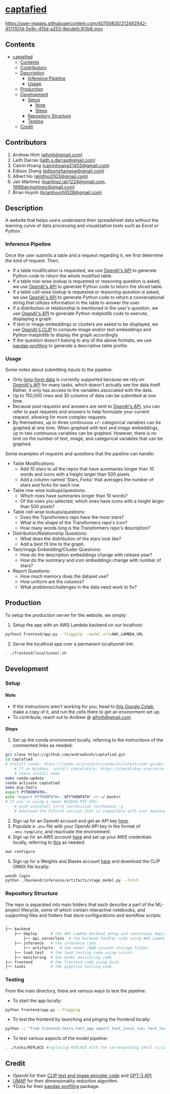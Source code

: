 # [captafied](https://captafied.loca.lt/)

<https://user-images.githubusercontent.com/40700820/212492942-4511107d-5e9c-415d-a253-8ecdefc3f3b8.mov>

## Contents

- [captafied](#captafied)
  - [Contents](#contents)
  - [Contributors](#contributors)
  - [Description](#description)
    - [Inference Pipeline](#inference-pipeline)
    - [Usage](#usage)
  - [Production](#production)
  - [Development](#development)
    - [Setup](#setup)
      - [Note](#note)
      - [Steps](#steps)
    - [Repository Structure](#repository-structure)
    - [Testing](#testing)
  - [Credit](#credit)

## Contributors

1. Andrew Hinh (ajhinh@gmail.com)
2. Laith Darras (laith.s.darras@gmail.com)
3. Calvin Hoang (calvinhoang21403@gmail.com)
4. Edison Zhang (edisonzhangsw@gmail.com)
5. Albert Ho (almtho2003@gmail.com)
6. Jair Martinez (martinez.jair1224@gmail.com, 1999jairmartinez@gmail.com)
7. Brian Huynh (brianhuynh1028@gmail.com)

## Description

A website that helps users understand their spreadsheet data without the learning curve of data processing and visualization tools such as Excel or Python.

### Inference Pipeline

Once the user submits a table and a request regarding it, we first determine the kind of request. Then,

- If a table modification is requested, we use [OpenAI's API](#credit) to generate Python code to return the whole modified table.
- If a table row-wise lookup is requested or reasoning question is asked, we use [OpenAI's API](#credit) to generate Python code to return the sliced table.
- If a table cell-wise lookup is requested or reasoning question is asked, we use [OpenAI's API](#credit) to generate Python code to return a conversational string that utilizes information in the table to answer the user.
- If a distribution or relationship is mentioned in the user's question, we use [OpenAI's API](#credit) to generate Python matplotlib code to execute, displaying a graph.
- If text or image embeddings or clusters are asked to be displayed, we use [OpenAI's CLIP](#credit) to compute image and/or text embeddings and Python matplotlib to display the graph accordingly.
- If the question doesn't belong to any of the above formats, we use [pandas-profiling](#credit) to generate a descriptive table profile.

### Usage

Some notes about submitting inputs to the pipeline:

- Only [long-form data](https://seaborn.pydata.org/tutorial/data_structure.html#long-form-vs-wide-form-data) is currently supported because we rely on [OpenAI's API](#credit) for many tasks, which doesn't actually see the data itself. Rather, it only has access to the variables associated with the data.
- Up to 150,000 rows and 30 columns of data can be submitted at one time.
- Because past requests and answers are sent to [OpenAI's API](#credit), you can refer to past requests and answers to help formulate your current request, allowing for more complex requests.
- By themselves, up to three continuous +/- categorical variables can be graphed at one time. When graphed with text and image embeddings, up to two continuous variables can be graphed. However, there is no limit on the number of text, image, and categorical variables that can be graphed.

Some examples of requests and questions that the pipeline can handle:

- Table Modifications:
  - Add 10 stars to all the repos that have summaries longer than 10 words and icons with a height larger than 500 pixels.
  - Add a column named 'Stars_Forks' that averages the number of stars and forks for each row.
- Table row-wise lookups/questions:
  - Which rows have summaries longer than 10 words?
  - Of the rows you selected, which ones have icons with a height larger than 500 pixels?
- Table cell-wise lookups/questions:
  - Does the Transformers repo have the most stars?
  - What is the shape of the Transformers repo's icon?
  - How many words long is the Transformers repo's description?
- Distribution/Relationship Questions:
  - What does the distribution of the stars look like?
  - Add a best fit line to the graph.
- Text/Image Embedding/Cluster Questions:
  - How do the description embeddings change with release year?
  - How do the summary and icon embeddings change with number of stars?
- Report Questions:
  - How much memory does the dataset use?
  - How uniform are the columns?
  - What problems/challenges in the data need work to fix?

## Production

To setup the production server for the website, we simply:

1. Setup the app with an AWS Lambda backend on our localhost:

```bash
python3 frontend/app.py --flagging --model_url=AWS_LAMBDA_URL
```

2. Serve the localhost app over a permanent localtunnel link:

```bash
. ./frontend/localtunnel.sh
```

## Development

### Setup

#### Note

- If the instructions aren't working for you, head to [this Google Colab](https://colab.research.google.com/drive/1Z34DLHJm1i1e1tnknICujfZC6IaToU3k?usp=sharing), make a copy of it, and run the cells there to get an environment set up.
- To contribute, reach out to Andrew @ ajhinh@gmail.com.

#### Steps

1. Set up the conda environment locally, referring to the instructions of the commented links as needed:

```bash
git clone https://github.com/andrewhinh/captafied.git
cd captafied
# Install conda: https://conda.io/projects/conda/en/latest/user-guide/install/index.html#regular-installation
    # If on Windows, install chocolately: https://chocolatey.org/install. Then, run:
    # choco install make
make conda-update 
conda activate captafied
make pip-tools
export PYTHONPATH=.
echo "export PYTHONPATH=.:$PYTHONPATH" >> ~/.bashrc
# If you're using a newer NVIDIA RTX GPU: 
    # pip3 uninstall torch torchvision torchaudio -y
    # Download the PyTorch version that is compatible with your machine: https://pytorch.org/get-started/locally/
```

2. Sign up for an OpenAI account and get an API key [here](https://beta.openai.com/account/api-keys).
3. Populate a `.env` file with your OpenAI API key in the format of `.env.template`, and reactivate the environment.
4. Sign up for an AWS account [here](https://us-west-2.console.aws.amazon.com/ecr/create-repository?region=us-west-2) and set up your AWS credentials locally, referring to [this](https://docs.aws.amazon.com/cli/latest/userguide/cli-configure-quickstart.html#cli-configure-quickstart-config) as needed:

```bash
aws configure
```

5. Sign up for a Weights and Biases account [here](https://wandb.ai/signup) and download the CLIP ONNX file locally:

```bash
wandb login
python ./backend/inference/artifacts/stage_model.py --fetch
```

### Repository Structure

The repo is separated into main folders that each describe a part of the ML-project lifecycle, some of which contain interactive notebooks, and supporting files and folders that store configurations and workflow scripts:

```bash
.
├── backend   
    ├── deploy      # the AWS Lambda backend setup and continuous deployment code.
        ├── api_serverless  # the backend handler code using AWS Lambda.
    ├── inference   # the inference code.
        ├── artifacts   # the model (W&B-synced) storage folder.
    ├── load_test   # the load testing code using Locust.
    ├── monitoring  # the model monitoring code
├── frontend        # the frontend code using Dash.
├── tasks           # the pipeline testing code.
```

### Testing

From the main directory, there are various ways to test the pipeline:

- To start the app locally:

```bash
python frontend/app.py --flagging
```

- To test the frontend by launching and pinging the frontend locally:

```bash
python -c "from frontend.tests.test_app import test_local_run; test_local_run()"
```

- To test various aspects of the model pipeline:

```bash
. ./tasks/REPLACE #replacing REPLACE with the corresponding shell script in the tasks/ folder
```

## Credit

- OpenAI for their [CLIP text and image encoder code](https://huggingface.co/openai/clip-vit-base-patch16) and [GPT-3 API](https://openai.com/api/).
- [UMAP](https://umap-learn.readthedocs.io/en/latest/index.html) for their dimensionality reduction algorithm.
- YData for their [pandas-profiling](https://github.com/ydataai/pandas-profiling) package.
